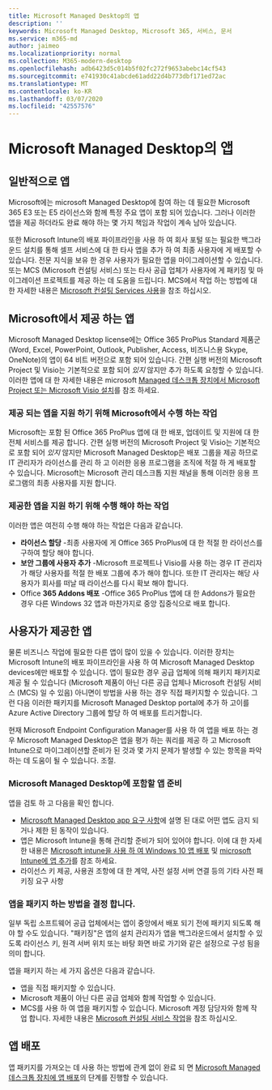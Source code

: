 ```yaml
---
title: Microsoft Managed Desktop의 앱
description: ''
keywords: Microsoft Managed Desktop, Microsoft 365, 서비스, 문서
ms.service: m365-md
author: jaimeo
ms.localizationpriority: normal
ms.collection: M365-modern-desktop
ms.openlocfilehash: adb6423d5c014b5f02fc272f9653abebc14cf543
ms.sourcegitcommit: e741930c41abcde61add22d4b773dbf171ed72ac
ms.translationtype: MT
ms.contentlocale: ko-KR
ms.lasthandoff: 03/07/2020
ms.locfileid: "42557576"
---
```

# <a name="apps-in-microsoft-managed-desktop"></a>Microsoft Managed Desktop의 앱

<!--This topic is the target for 2 "Learn more" links in the Admin Portal (aka.ms/app-overview;app-package); also target for link from Online resources (aka.ms/app-overviewmmd-app-prep) do not delete.-->

<!--Applications: supported/onboard/deployment -->
 
## <a name="apps-generally"></a>일반적으로 앱

Microsoft에는 microsoft Managed Desktop에 참여 하는 데 필요한 Microsoft 365 E3 또는 E5 라이선스와 함께 특정 주요 앱이 포함 되어 있습니다. 그러나 이러한 앱을 제공 하더라도 완료 해야 하는 몇 가지 책임과 작업이 계속 남아 있습니다.

또한 Microsoft Intune의 배포 파이프라인을 사용 하 여 회사 포털 또는 필요한 백그라운드 설치를 통해 셀프 서비스에 대 한 타사 앱을 추가 하 여 최종 사용자에 게 배포할 수 있습니다. 전문 지식을 보유 한 경우 사용자가 필요한 앱을 마이그레이션할 수 있습니다. 또는 MCS (Microsoft 컨설팅 서비스) 또는 타사 공급 업체가 사용자에 게 패키징 및 마이그레이션 프로젝트를 제공 하는 데 도움을 드립니다. MCS에서 작업 하는 방법에 대 한 자세한 내용은 [Microsoft 컨설팅 Services 사용](apps-MCS.md)을 참조 하십시오.


## <a name="apps-provided-by-microsoft"></a>Microsoft에서 제공 하는 앱

Microsoft Managed Desktop license에는 Office 365 ProPlus Standard 제품군 (Word, Excel, PowerPoint, Outlook, Publisher, Access, 비즈니스용 Skype, OneNote)의 앱이 64 비트 버전으로 포함 되어 있습니다. 간편 실행 버전의 Microsoft Project 및 Visio는 기본적으로 포함 되어 *있지* 않지만 추가 하도록 요청할 수 있습니다. 이러한 앱에 대 한 자세한 내용은 microsoft [Managed 데스크톱 장치에서 Microsoft Project 또는 Microsoft Visio 설치](../get-started/project-visio.md)를 참조 하세요.

### <a name="what-microsoft-does-to-support-the-apps-we-provide"></a>제공 되는 앱을 지원 하기 위해 Microsoft에서 수행 하는 작업

Microsoft는 포함 된 Office 365 ProPlus 앱에 대 한 배포, 업데이트 및 지원에 대 한 전체 서비스를 제공 합니다. 간편 실행 버전의 Microsoft Project 및 Visio는 기본적으로 포함 되어 *있지* 않지만 Microsoft Managed Desktop은 배포 그룹을 제공 하므로 IT 관리자가 라이선스를 관리 하 고 이러한 응용 프로그램을 조직에 적절 하 게 배포할 수 있습니다. Microsoft는 Microsoft 관리 데스크톱 지원 채널을 통해 이러한 응용 프로그램의 최종 사용자를 지원 합니다.

### <a name="what-you-need-to-do-to-support-the-apps-we-provide"></a>제공한 앱을 지원 하기 위해 수행 해야 하는 작업

이러한 앱은 여전히 수행 해야 하는 작업은 다음과 같습니다.

- **라이선스 할당** -최종 사용자에 게 Office 365 ProPlus에 대 한 적절 한 라이선스를 구하여 할당 해야 합니다.
- **보안 그룹에 사용자 추가** -Microsoft 프로젝트나 Visio를 사용 하는 경우 IT 관리자가 해당 사용자를 적절 한 배포 그룹에 추가 해야 합니다. 또한 IT 관리자는 해당 사용자가 회사를 떠날 때 라이선스를 다시 확보 해야 합니다.
- Office **365 Addons 배포** -Office 365 ProPlus 앱에 대 한 Addons가 필요한 경우 다른 Windows 32 앱과 마찬가지로 중앙 집중식으로 배포 합니다. 

## <a name="apps-you-provide"></a>사용자가 제공한 앱

물론 비즈니스 작업에 필요한 다른 앱이 많이 있을 수 있습니다. 이러한 장치는 Microsoft Intune의 배포 파이프라인을 사용 하 여 Microsoft Managed Desktop devices에만 배포할 수 있습니다. 앱이 필요한 경우 공급 업체에 의해 패키지 패키지로 제공 될 수 있습니다 (Microsoft 제품이 아닌 다른 공급 업체나 Microsoft 컨설팅 서비스 (MCS) 일 수 있음) 아니면이 방법을 사용 하는 경우 직접 패키지할 수 있습니다. 그런 다음 이러한 패키지를 Microsoft Managed Desktop portal에 추가 하 고이를 Azure Active Directory 그룹에 할당 하 여 배포를 트리거합니다. 

현재 Microsoft Endpoint Configuration Manager를 사용 하 여 앱을 배포 하는 경우 Microsoft Managed Desktop은 앱을 평가 하는 쿼리를 제공 하 고 Microsoft Intune으로 마이그레이션할 준비가 된 것과 몇 가지 문제가 발생할 수 있는 항목을 파악 하는 데 도움이 될 수 있습니다. 조절.


### <a name="preparing-your-own-apps-for-inclusion-in-microsoft-managed-desktop"></a>Microsoft Managed Desktop에 포함할 앱 준비
앱을 검토 하 고 다음을 확인 합니다.

- [Microsoft Managed Desktop app 요구 사항](https://aka.ms/app-req)에 설명 된 대로 어떤 앱도 금지 되거나 제한 된 동작이 있습니다.
- 앱은 Microsoft Intune을 통해 관리할 준비가 되어 있어야 합니다. 이에 대 한 자세한 내용은 [Microsoft intune을 사용 하 여 Windows 10 앱 배포](https://docs.microsoft.com/intune/apps-windows-10-app-deploy) 및 [microsoft Intune에 앱 추가](https://docs.microsoft.com/intune/apps-add)를 참조 하세요.
- 라이선스 키 제공, 사용권 조항에 대 한 계약, 사전 설정 서버 연결 등의 기타 사전 패키징 요구 사항

### <a name="decide-how-to-package-apps"></a>앱을 패키지 하는 방법을 결정 합니다.

일부 독립 소프트웨어 공급 업체에서는 앱이 중앙에서 배포 되기 전에 패키지 되도록 해야 할 수도 있습니다. "패키징"은 앱의 설치 관리자가 앱을 백그라운드에서 설치할 수 있도록 라이선스 키, 원격 서버 위치 또는 바탕 화면 바로 가기와 같은 설정으로 구성 됨을 의미 합니다.

앱을 패키지 하는 세 가지 옵션은 다음과 같습니다. 


- 앱을 직접 패키지할 수 있습니다.
- Microsoft 제품이 아닌 다른 공급 업체와 함께 작업할 수 있습니다.
- MCS를 사용 하 여 앱을 패키지할 수 있습니다. Microsoft 계정 담당자와 함께 작업 합니다. 자세한 내용은 [Microsoft 컨설팅 서비스 작업](apps-MCS.md)을 참조 하십시오.







## <a name="deploying-apps"></a>앱 배포

앱 패키지를 가져오는 데 사용 하는 방법에 관계 없이 완료 되 면 [Microsoft Managed 데스크톱 장치에 앱 배포](../get-started/deploy-apps.md)의 단계를 진행할 수 있습니다.


